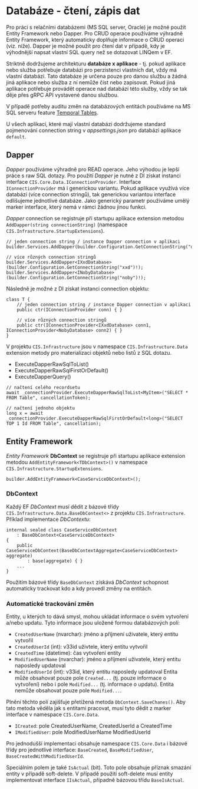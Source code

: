 ﻿# Databáze - čtení, zápis dat
Pro práci s relačními databázemi (MS SQL server, Oracle) je možné použít Entity Framework nebo Dapper.
Pro CRUD operace používáme výhradně Entity Framework, který automaticky doplňuje informace o CRUD operaci (viz. níže).
Dapper je možné použít pro čtení dat v případě, kdy je výhodnější napsat vlastní SQL query než se dotazovat LINQem v EF.

Striktně dodržujeme architekturu **databáze x aplikace** - tj. pokud aplikace nebo služba potřebuje databázi pro perzistenci vlastních dat, vždy má vlastní databázi.
Tato databáze je určena pouze pro danou službu a žádná jiná aplikace nebo služba z ní nemůže číst nebo zapisovat.
Pokud jiná aplikace potřebuje provádět operace nad databází této služby, vždy se tak děje přes gRPC API vystavené danou službou.

V případě potřeby auditu změn na databázových entitách používáme na MS SQL serveru feature [Temporal Tables](https://learn.microsoft.com/en-us/sql/relational-databases/tables/temporal-tables?view=sql-server-ver16).

U všech aplikací, které mají vlastní databázi dodržujeme standard pojmenování connection string v *appsettings.json* pro databázi aplikace `default`.

## Dapper
*Dapper* používáme výhradně pro READ operace. Jeho výhodou je lepší práce s raw SQL dotazy.
Pro použití *Dapper* je nutné z DI získat instanci interface `CIS.Core.Data.IConnectionProvider`.
Interface `IConnectionProvider` má i generickou variantu. 
Pokud aplikace využívá více databází (více connection stringů), tak generickou variantou interface odlišujeme jednotlivé databáze.
Jako generický parametr používáme umělý marker interface, který nemá v rámci žádnou jinou funkci.

*Dapper* connection se registruje při startupu aplikace extension metodou `AddDapper(string connectionString)` (namespace `CIS.Infrastructure.StartupExtensions`).
```
// jeden connection string / instance Dapper connection v aplikaci
builder.Services.AddDapper(builder.Configuration.GetConnectionString("default")!);

// více různých connection stringů
builder.Services.AddDapper<IXxdDatabase>(builder.Configuration.GetConnectionString("xxd")!);
builder.Services.AddDapper<INobyDatabase>(builder.Configuration.GetConnectionString("noby")!);
```

Následně je možné z DI získat instanci connection objektu:
```
class T {
	// jeden connection string / instance Dapper connection v aplikaci
	public ctr(IConnectionProvider conn) { }

	// více různých connection stringů
	public ctr(IConnectionProvider<IXxdDatabase> conn1, IConnectionProvider<NobyDatabase> conn2) { }
}
```

V projektu `CIS.Infrastructure` jsou v namespace `CIS.Infrastructure.Data` extension metody pro materializaci objektů nebo listů z SQL dotazu.
- ExecuteDapperRawSqlToList()
- ExecuteDapperRawSqlFirstOrDefault()
- ExecuteDapperQuery()
```
// načtení celého recordsetu 
await _connectionProvider.ExecuteDapperRawSqlToList<MyItem>("SELECT * FROM Table", cancellationToken);

// načtení jednoho objektu
long x = await _connectionProvider.ExecuteDapperRawSqlFirstOrDefault<long>("SELECT TOP 1 Id FROM Table", cancellation);
```

## Entity Framework
*Entity Framework* **DbContext** se registruje při startupu aplikace extension metodou `AddEntityFramework<TDbContext>()` v namespace `CIS.Infrastructure.StartupExtensions`.
```
builder.AddEntityFramework<CaseServiceDbContext>();
```

### DbContext
Každý EF *DbContext* musí dědit z bázové třídy `CIS.Infrastructure.Data.BaseDbContext<>` z projektu `CIS.Infrastructure`.
Příklad implementace *DbContextu*:
```
internal sealed class CaseServiceDbContext
    : BaseDbContext<CaseServiceDbContext>
{
    public CaseServiceDbContext(BaseDbContextAggregate<CaseServiceDbContext> aggregate)
        : base(aggregate) { }
	...
}
```

Použitím bázové třídy `BaseDbContext` získává *DbContext* schopnost automaticky trackovat kdo a kdy provedl změny na entitách.

### Automatické trackování změn
Entity, u kterých to dává smysl, mohou ukládat informace o svém vytvoření a/nebo updatu.
Tyto informace jsou uložené formou databázových polí:
- `CreatedUserName` (nvarchar): jméno a příjmení uživatele, který entitu vytvořil
- `CreatedUserId` (int): v33id uživtele, který entitu vytvořil
- `CreatedTime` (datetime): čas vytvoření entity
- `ModifiedUserName` (nvarchar): jméno a příjmení uživatele, který entitu naposledy updatoval
- `ModifiedUserId` (int): v33id, který entitu naposledy updatoval
Entita může obsahovat pouze pole `Created...` (tj. pouze informace o vytvoření) nebo i pole `Modified...` (tj. informace o updatu).
Entita nemůže obsahovat pouze pole `Modified...`.

Plnění těchto polí zajišťuje přetížená metoda `DbContext.SaveChanes()`.
Aby tato metoda věděla jak s entitami pracovat, musí tyto dědit z marker interface v namespace `CIS.Core.Data`.
- `ICreated`: pole CreatedUserName, CreatedUserId a CreatedTime
- `IModifiedUser`: pole ModifiedUserName ModifiedUserId

Pro jednodušší implementaci obsahuje namespace `CIS.Core.Data` i bázové třídy pro jednotlivé interface: `BaseCreated`, `BaseModifiedUser`, `BaseCreatedWithModifiedUserId`.

Speciálním polem je také `IsActual` (bit). Toto pole obsahuje příznak smazání entity v případě soft-delete.
V případě použití soft-delete musí entity implementovat interface `IIsActual`, případně bázovou třídu `BaseIsActual`.

